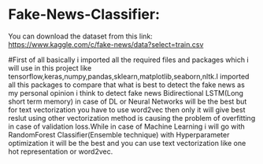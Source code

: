 # Fake-News-Classifier:

You can download the dataset from this link: https://www.kaggle.com/c/fake-news/data?select=train.csv

#First of all basically i imported all the required files and packages which i will use in this project like tensorflow,keras,numpy,pandas,sklearn,matplotlib,seaborn,nltk.I imported all this packages to compare that what is best to detect the fake news as my personal opinion i think to detect fake news Bidirectional LSTM(Long short term memory) in case of DL or  Neural Networks will be the best but for text vectorization you have to use word2vec then only it will give best reslut using other vectorization method is causing the problem of overfitting in case of validation loss.While in case of Machine Learning i will go with RandomForest Classifier(Ensemble technique) with Hyperparameter optimization it will be the best and you can use text vectorization like one hot representation or word2vec.
